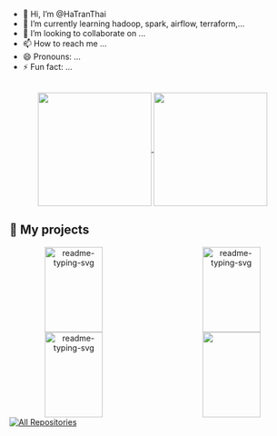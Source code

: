 - 👋 Hi, I’m @HaTranThai
- 🌱 I’m currently learning hadoop, spark, airflow, terraform,...
- 💞️ I’m looking to collaborate on ...
- 📫 How to reach me ...
- 😄 Pronouns: ...
- ⚡ Fun fact: ...

<!-- Bassed on: https://github.com/anuraghazra/github-readme-stats -->
<p align="center">
  <br/>
  <a href="https://github.com/anuraghazra/github-readme-stats">
  <img height=200 align="center" src="https://github-readme-stats.vercel.app/api?username=HaTranThai&theme=radical&show_icons=true" />
    </a>
    <a href="https://github.com/anuraghazra/convoychat">
    <img height=200 align="center" src="https://github-readme-stats.vercel.app/api/top-langs?username=HaTranThai&layout=compact&langs_count=8&card_width=320&theme=radical&show_icons=true" />
    </a>
  <br/>
</p>

## 📘 My projects

<p align="center">
  <p style="widht: 100%;" align="center">
    <a href="https://github.com/HaTranThai/Real-time-Weather-Data-Processing-and-Analytics-Pipeline"><img align="left" width="45%" height="150px" src="https://github-readme-stats.vercel.app/api/pin/?username=HaTranThai&repo=Real-time-Weather-Data-Processing-and-Analytics-Pipeline&theme=radical&border_color=7cebf5&border_radius=10&show_icons=true" alt="readme-typing-svg"></a>
    <a href="https://github.com/HaTranThai/Real-time-financial-data-pipeline"><img align="right" width="45%" height="150px" src="https://github-readme-stats.vercel.app/api/pin/?username=HaTranThai&repo=Real-time-financial-data-pipeline&theme=radical&border_color=7cebf5&border_radius=10&show_icons=true" alt="readme-typing-svg"></a>
  </p>
  <p align="center">&#8192;</p>
  <p style="widht: 100%;" align="center">
    <a href="https://github.com/VuTrinhNguyenHoang/Ecommerce-DWH-BigQuery"><img align="left" width="45%" height="150px" src="https://github-readme-stats.vercel.app/api/pin/?username=VuTrinhNguyenHoang&repo=Ecommerce-DWH-BigQuery
&theme=radical&border_color=7cebf5&border_radius=10&show_icons=true" alt="readme-typing-svg"></a>
    <a href="https://github.com/HaTranThai/Financial-data-pipeline-with-Apache-airflow"><img align="right" width="45%" height="150px" src="https://github-readme-stats.vercel.app/api/pin/?username=HaTranThai&repo=Financial-data-pipeline-with-Apache-airflow
&theme=radical&border_color=7cebf5&border_radius=10&show_icons=true"></a>
  </p>
</p>

<p align="center">&#8192;</p>
<p align="center">&#8192;</p>

<p align="left">
  <a href="https://github.com/Bagumeow?tab=repositories"><img alt="All Repositories" title="All Repositories" src="https://custom-icon-badges.herokuapp.com/badge/-All%20Repos-7cebf5?style=for-the-badge&logoColor=white&logo=repo"/></a>
</p>

<!---
HaTranThai/HaTranThai is a ✨ special ✨ repository because its `README.md` (this file) appears on your GitHub profile.
You can click the Preview link to take a look at your changes.
--->
